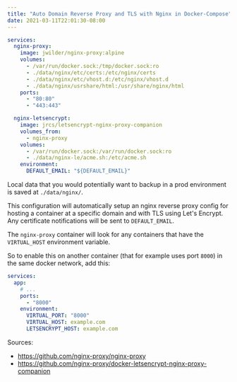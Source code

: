 ```yaml
---
title: "Auto Domain Reverse Proxy and TLS with Nginx in Docker-Compose"
date: 2021-03-11T22:01:30-08:00
---
```


```yml
services:
  nginx-proxy:
    image: jwilder/nginx-proxy:alpine
    volumes:
      - /var/run/docker.sock:/tmp/docker.sock:ro
      - ./data/nginx/etc/certs:/etc/nginx/certs
      - ./data/nginx/etc/vhost.d:/etc/nginx/vhost.d
      - ./data/nginx/usrshare/html:/usr/share/nginx/html
    ports:
      - "80:80"
      - "443:443"

  nginx-letsencrypt:
    image: jrcs/letsencrypt-nginx-proxy-companion
    volumes_from:
      - nginx-proxy
    volumes:
      - /var/run/docker.sock:/var/run/docker.sock:ro
      - ./data/nginx-le/acme.sh:/etc/acme.sh
    environment:
      DEFAULT_EMAIL: "${DEFAULT_EMAIL}"
```

Local data that you would potentially want to backup in a prod environment is saved at `./data/nginx/`.

This configuration will automatically setup an nginx reverse proxy config for hosting a container at a specific domain and with TLS using Let's Encrypt. Any certificate notifications will be sent to `DEFAULT_EMAIL`.

The `nginx-proxy` container will look for any containers that have the `VIRTUAL_HOST` environment variable.

So to enable this on another container (that for example uses port `8000`) in the same docker network, add this:

```yml
services:
  app:
    # ...
    ports:
      - "8000"
    environment:
      VIRTUAL_PORT: "8000"
      VIRTUAL_HOST: example.com
      LETSENCRYPT_HOST: example.com
```

Sources:
- https://github.com/nginx-proxy/nginx-proxy
- https://github.com/nginx-proxy/docker-letsencrypt-nginx-proxy-companion
